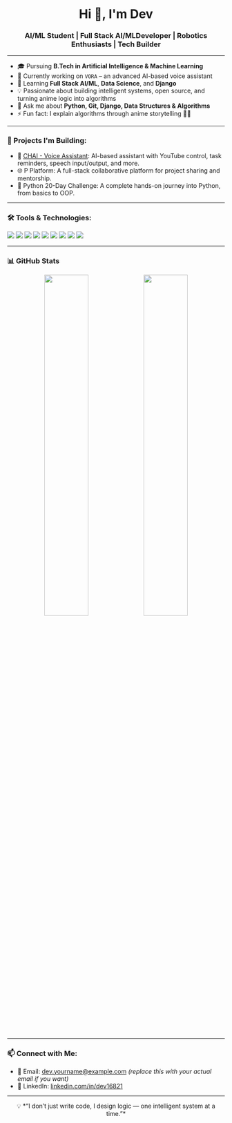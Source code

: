 <h1 align="center">Hi 👋, I'm Dev</h1>
<h3 align="center">AI/ML Student | Full Stack AI/MLDeveloper | Robotics Enthusiasts | Tech Builder</h3>

---

- 🎓 Pursuing **B.Tech in Artificial Intelligence & Machine Learning**
- 🔭 Currently working on `VORA` – an advanced AI-based voice assistant
- 🌱 Learning **Full Stack AI/ML**, **Data Science**, and **Django**
- 💡 Passionate about building intelligent systems, open source, and turning anime logic into algorithms
- 💬 Ask me about **Python, Git, Django, Data Structures & Algorithms**
- ⚡ Fun fact: I explain algorithms through anime storytelling 🧠🎴

---

### 🚀 Projects I'm Building:

- 🧠 [CHAI - Voice Assistant](https://github.com/Dev16821/chai): AI-based assistant with YouTube control, task reminders, speech input/output, and more.
- 🌐 P Platform: A full-stack collaborative platform for project sharing and mentorship.
- 🐍 Python 20-Day Challenge: A complete hands-on journey into Python, from basics to OOP.

---

### 🛠️ Tools & Technologies:

<p align="left">

  <!-- Programming Languages -->
  <img src="https://img.shields.io/badge/Python-3776AB?style=for-the-badge&logo=python&logoColor=white" />
  <img src="https://img.shields.io/badge/C-00599C?style=for-the-badge&logo=c&logoColor=white" />
  <img src="https://img.shields.io/badge/C++-00599C?style=for-the-badge&logo=c%2B%2B&logoColor=white" />
  
  <!-- Git and GitHub -->
  <img src="https://img.shields.io/badge/Git-F05032?style=for-the-badge&logo=git&logoColor=white" />
  <img src="https://img.shields.io/badge/GitHub-181717?style=for-the-badge&logo=github&logoColor=white" />
  
  <!-- Frameworks & Web -->
  <img src="https://img.shields.io/badge/Django-092E20?style=for-the-badge&logo=django&logoColor=white" />

  <!-- Data Science -->
  <img src="https://img.shields.io/badge/Data%20Science-FF6F00?style=for-the-badge&logo=googleanalytics&logoColor=white" />

  <!-- DSA -->
  <img src="https://img.shields.io/badge/DSA-0A192F?style=for-the-badge&logo=code&logoColor=white" />

  <!-- Full Stack AI/ML -->
  <img src="https://img.shields.io/badge/Full%20Stack%20AI/ML-1E88E5?style=for-the-badge&logo=cloudsmith&logoColor=white" />

</p>

---

### 📊 GitHub Stats

<p align="center">
  <img src="https://github-readme-stats.vercel.app/api?username=Dev16821&show_icons=true&theme=radical" width="45%" />
  <img src="https://github-readme-stats.vercel.app/api/top-langs/?username=Dev16821&layout=compact&theme=radical" width="45%" />
</p>

---

### 📫 Connect with Me:

- 📧 Email: dev.yourname@example.com *(replace this with your actual email if you want)*
- 🔗 LinkedIn: [linkedin.com/in/dev16821](https://www.linkedin.com/in/dev16821)

---

<p align="center">
  💡 *“I don’t just write code, I design logic — one intelligent system at a time.”*
</p>
